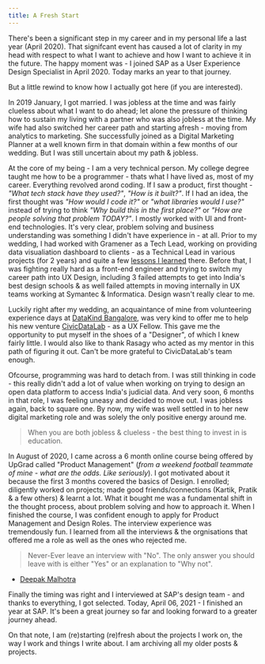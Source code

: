 ```yaml
---
title: A Fresh Start
---
```


There's been a significant step in my career and in my personal life a last year (April 2020). That signifcant event has caused a lot of clarity in my head with respect to what I want to achieve and how I want to achieve it in the future. The happy moment was - I joined SAP as a User Experience Design Specialist in April 2020. Today marks an year to that journey.

But a little rewind to know how I actually got here (if you are interested).

In 2019 January, I got married. I was jobless at the time and was fairly clueless about what I want to do ahead; let alone the pressure of thinking how to sustain my living with a partner who was also jobless at the time. My wife had also switched her career path and starting afresh - moving from analytics to marketing. She successfully joined as a Digital Marketing Planner at a well known firm in that domain within a few months of our wedding. But I was still uncertain about my path & jobless.

At the core of my being - I am a very technical person. My college degree taught me how to be a programmer - thats what I have lived as, most of my career. Everything revolved arond coding. If I saw a product, first thought - _"What tech stack have they used?"_, _"How is it built?"_. If I had an idea, the first thought was _"How would I code it?"_ or _"what libraries would I use?"_ instead of trying to think _"Why build this in the first place?"_ or _"How are people solving that problem TODAY?"_. I mostly worked with UI and front-end technologies. It's very clear, problem solving and business understanding was something I didn't have experience in - at all. Prior to my wedding, I had worked with Gramener as a Tech Lead, working on providing data visualiation dashboard to clients - as a Technical Lead in various projects (for 2 years) and quite a few [lessons I learned](https://kaizer1v.github.io/2020/01/07/lessons-at-gramener/) there. Before that, I was fighting really hard as a front-end engineer and trying to switch my career path into UX Design, including 3 failed attempts to get into India's best design schools & as well failed attempts in moving internally in UX teams working at Symantec & Informatica. Design wasn't really clear to me.

Luckily right after my wedding, an acquaintance of mine from volunteering experience days at [DataKind Bangalore](https://www.datakind.org/chapters/datakind-blr), was very kind to offer me to help his new venture [CivicDataLab](https://www.civicdatalab.in) - as a UX Fellow. This gave me the opportunity to put myself in the shoes of a "Designer", of which I knew fairly little. I would also like to thank Rasagy who acted as my mentor in this path of figuring it out. Can't be more grateful to CivicDataLab's team enough.

Ofcourse, programming was hard to detach from. I was still thinking in code - this really didn't add a lot of value when working on trying to design an open data platform to access India's judicial data. And very soon, 6 months in that role, I was feeling uneasy and decided to move out. I was jobless again, back to square one. By now, my wife was well settled in to her new digital marketing role and was solely the only positive energy around me.

> When you are both jobless & clueless - the best thing to invest in is education.

In August of 2020, I came across a 6 month online course being offered by UpGrad called "Product Management" (_from a weekend football teammate of mine - what are the odds. Like seriously_). I got motivated about it because the first 3 months covered the basics of Design. I enrolled; diligently worked on projects; made good friends/connections (Kartik, Pratik & a few others) & learnt a lot. What it bought me was a fundamental shift in the thought process, about problem solving and how to approach it. When I finished the course, I was confident enough to apply for Product Management and Design Roles. The interview experience was tremendously fun. I learned from all the interviews & the orgnisations that offered me a role as well as the ones who rejected me.

> Never-Ever leave an interview with "No". The only answer you should leave with is either "Yes" or an explanation to "Why not".
- [Deepak Malhotra](https://youtu.be/km2Hd_xgo9Q)

Finally the timing was right and I interviewed at SAP's design team - and thanks to everything, I got selected. Today, April 06, 2021 - I finished an year at SAP. It's been a great journey so far and looking forward to a greater journey ahead.

On that note, I am (re)starting (re)fresh about the projects I work on, the way I work and things I write about. I am archiving all my older posts & projects.